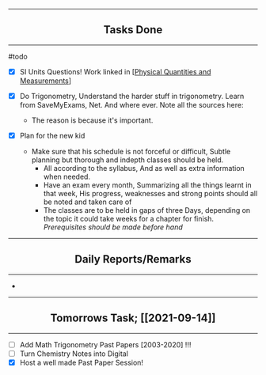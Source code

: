 ***
## <center> Tasks Done </center>
***

#todo 
- [x] SI Units Questions! Work linked in [[Physical Quantities and Measurements](Physical%20Quantities%20and%20Measurements.md)]
- [x] Do Trigonometry, Understand the harder stuff in trigonometry. Learn from SaveMyExams, Net. And where ever. Note all the sources here:
	- The reason is because it's important.



- [x] Plan for the new kid
	- Make sure that his schedule is not forceful or difficult, Subtle planning but thorough and indepth classes should be held.
		- All according to the syllabus, And as well as extra information when needed. 
		- Have an exam every month, Summarizing all the things learnt in that week, His progress, weaknesses and strong points should all be noted and taken care of
		- The classes are to be held in gaps of three Days, depending on the topic it could take weeks for a chapter for finish. *Prerequisites should be made before hand*

---
## <center> Daily Reports/Remarks </center>
---
- 

---
## <center> Tomorrows Task; [[2021-09-14]] </center>
---
- [ ] Add Math Trigonometry Past Papers \[2003-2020] !!! 
- [ ] Turn Chemistry Notes into Digital
- [x] Host a well made Past Paper Session!
